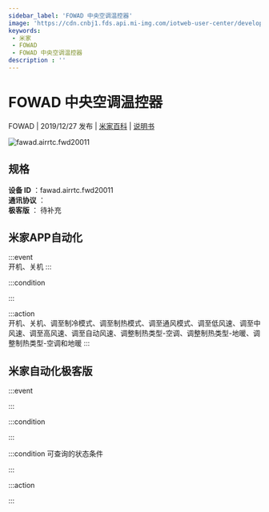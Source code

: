 ```yaml
---
sidebar_label: 'FOWAD 中央空调温控器'
image: 'https://cdn.cnbj1.fds.api.mi-img.com/iotweb-user-center/developer_1678870989391NAyYmRK8.png?GalaxyAccessKeyId=AKVGLQWBOVIRQ3XLEW&Expires=9223372036854775807&Signature=g3QFrJrvF/y0HdnV8ONzDSCZZgo='
keywords: 
 - 米家
 - FOWAD
 - FOWAD 中央空调温控器
description : ''
---
```

# FOWAD 中央空调温控器

FOWAD | 2019/12/27 发布 | [米家百科](https://home.mi.com/webapp/content/baike/product/index.html?model=fawad.airrtc.fwd20011) | [说明书](https://home.mi.com/views/introduction.html?model=fawad.airrtc.fwd20011&region=cn)

![fawad.airrtc.fwd20011](https://cdn.cnbj1.fds.api.mi-img.com/iotweb-user-center/developer_1678870989391NAyYmRK8.png?GalaxyAccessKeyId=AKVGLQWBOVIRQ3XLEW&Expires=9223372036854775807&Signature=g3QFrJrvF/y0HdnV8ONzDSCZZgo=)

## 规格  
> 
**设备 ID** ：fawad.airrtc.fwd20011  
**通讯协议** ：  
**极客版**  ： 待补充 


## 米家APP自动化  

:::event  
开机、关机
:::

:::condition  

:::

:::action   
开机、关机、调至制冷模式、调至制热模式、调至通风模式、调至低风速、调至中风速、调至高风速、调至自动风速、调整制热类型-空调、调整制热类型-地暖、调整制热类型-空调和地暖
:::

## 米家自动化极客版  

:::event  

:::

:::condition  

:::

:::condition 可查询的状态条件  

:::

:::action  

:::

        
